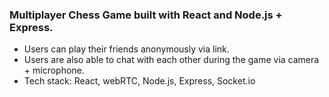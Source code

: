 ### Multiplayer Chess Game built with React and Node.js + Express.

- Users can play their friends anonymously via link.
- Users are also able to chat with each other during the game via camera + microphone.
- Tech stack: React, webRTC, Node.js, Express, Socket.io
